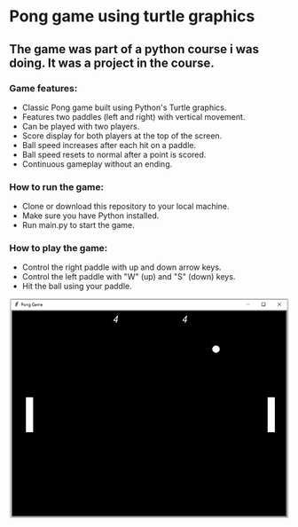 # Pong game using turtle graphics

## The game was part of a python course i was doing. It was a project in the course.

### Game features: 

- Classic Pong game built using Python's Turtle graphics.
- Features two paddles (left and right) with vertical movement.
- Can be played with two players.
- Score display for both players at the top of the screen.
- Ball speed increases after each hit on a paddle.
- Ball speed resets to normal after a point is scored.
- Continuous gameplay without an ending.

### How to run the game: 

- Clone or download this repository to your local machine.
- Make sure you have Python installed.
- Run main.py to start the game.

### How to play the game:

- Control the right paddle with up and down arrow keys.
- Control the left paddle with "W" (up) and "S" (down) keys.
- Hit the ball using your paddle.

![Pong game's image](image/pong_game.png)

